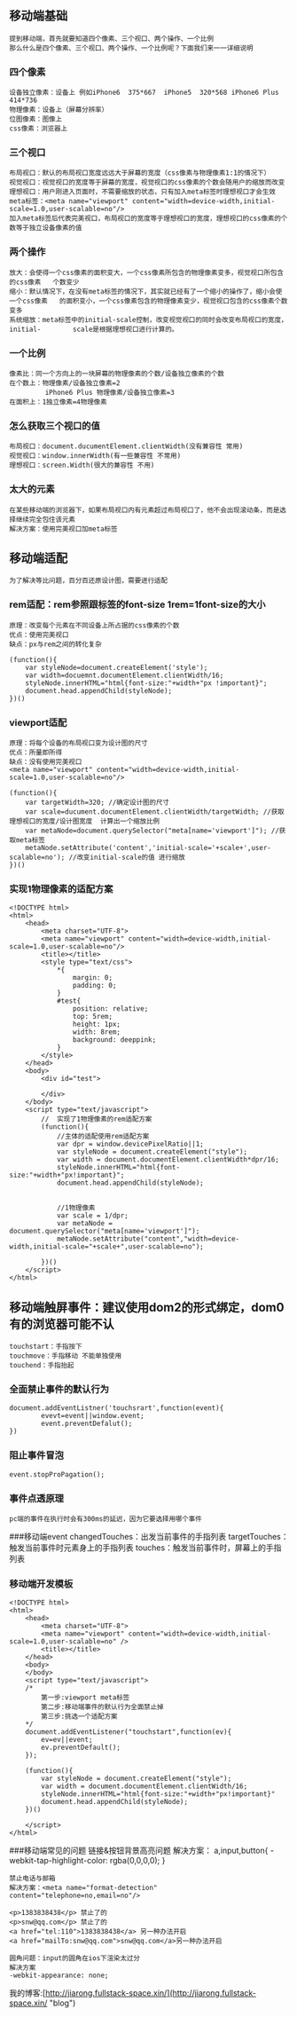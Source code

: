 ## 移动端基础
	提到移动端，首先就要知道四个像素、三个视口、两个操作、一个比例
	那么什么是四个像素、三个视口、两个操作、一个比例呢？下面我们来一一详细说明
### 四个像素
	设备独立像素：设备上 例如iPhone6  375*667  iPhone5  320*568 iPhone6 Plus 414*736
	物理像素：设备上（屏幕分辨率）
	位图像素：图像上
	css像素：浏览器上
### 三个视口
	布局视口：默认的布局视口宽度远远大于屏幕的宽度（css像素与物理像素1:1的情况下）
	视觉视口：视觉视口的宽度等于屏幕的宽度，视觉视口的css像素的个数会随用户的缩放而改变
	理想视口：用户刚进入页面时，不需要缩放的状态，只有加入meta标签时理想视口才会生效
	meta标签：<meta name="viewport" content="width=device-width,initial-scale=1.0,user-scalable=no"/>
	加入meta标签后代表完美视口，布局视口的宽度等于理想视口的宽度，理想视口的css像素的个数等于独立设备像素的值
### 两个操作
	放大：会使得一个css像素的面积变大，一个css像素所包含的物理像素变多，视觉视口所包含的css像素	 个数变少
	缩小：默认情况下，在没有meta标签的情况下，其实就已经有了一个缩小的操作了，缩小会使一个css像素	 的面积变小，一个css像素包含的物理像素变少，视觉视口包含的css像素个数变多
	系统缩放：meta标签中的initial-scale控制，改变视觉视口的同时会改变布局视口的宽度，initial-	     scale是根据理想视口进行计算的。
### 一个比例
	像素比：同一个方向上的一块屏幕的物理像素的个数/设备独立像素的个数
	在个数上：物理像素/设备独立像素=2
		     iPhone6 Plus 物理像素/设备独立像素=3
	在面积上：1独立像素=4物理像素
### 怎么获取三个视口的值
	布局视口：document.ducumentElement.clientWidth(没有兼容性 常用)
	视觉视口：window.innerWidth(有一些兼容性 不常用)
	理想视口：screen.Width(很大的兼容性 不用)
### 太大的元素
	在某些移动端的浏览器下，如果布局视口内有元素超过布局视口了，他不会出现滚动条，而是选择继续完全包住该元素
	解决方案：使用完美视口加meta标签
## 移动端适配
	为了解决等比问题，百分百还原设计图，需要进行适配
### rem适配：rem参照跟标签的font-size 1rem=1font-size的大小
	原理：改变每个元素在不同设备上所占据的css像素的个数
	优点：使用完美视口
	缺点：px与rem之间的转化复杂

    (function(){
		var styleNode=document.createElement('style');
		var width=docuemnt.documentElement.clientWidth/16;
		styleNode.innerHTML="html{font-size:"+width+"px !important}";
		document.head.appendChild(styleNode);
	})()
### viewport适配
	原理：将每个设备的布局视口变为设计图的尺寸
	优点：所量即所得
	缺点：没有使用完美视口
	<meta name="viewport" content="width=device-width,initial-scale=1.0,user-scalable=no"/>
	
	(function(){
		var targetWidth=320; //确定设计图的尺寸
		var scale=ducument.documentElement.clientWidth/targetWidth; //获取理想视口的宽度/设计图宽度  计算出一个缩放比例
		var metaNode=document.querySelector("meta[name='viewport']"); //获取meta标签
		metaNode.setAttribute('content','initial-scale='+scale+',user-scalable=no'); //改变initial-scale的值 进行缩放
	})()

### 实现1物理像素的适配方案
	<!DOCTYPE html>
	<html>
		<head>
			<meta charset="UTF-8">
			<meta name="viewport" content="width=device-width,initial-scale=1.0,user-scalable=no"/>
			<title></title>
			<style type="text/css">
				*{
					margin: 0;
					padding: 0;
				}
				#test{
					position: relative;
					top: 5rem;
					height: 1px;
					width: 8rem;
					background: deeppink;
				}
			</style>
		</head>
		<body>
			<div id="test">
			
			</div>
		</body>
		<script type="text/javascript">
			//	实现了1物理像素的rem适配方案
			(function(){
				//主体的适配使用rem适配方案
				var dpr = window.devicePixelRatio||1;
				var styleNode = document.createElement("style");
				var width = document.documentElement.clientWidth*dpr/16;
				styleNode.innerHTML="html{font-size:"+width+"px!important}";
				document.head.appendChild(styleNode);
			
			
				//1物理像素
				var scale = 1/dpr;
				var metaNode = document.querySelector("meta[name='viewport']");
				metaNode.setAttribute("content","width=device-width,initial-scale="+scale+",user-scalable=no");
			
			})()
		</script>
	</html>
## 移动端触屏事件：建议使用dom2的形式绑定，dom0有的浏览器可能不认
	touchstart：手指按下
	touchmove：手指移动 不能单独使用
	touchend：手指抬起
### 全面禁止事件的默认行为
	document.addEventListner('touchsrart',function(event){
			evevt=event||window.event;
			event.preventDefalut();
	}) 
### 阻止事件冒泡
	event.stopProPagation();
### 事件点透原理
	pc端的事件在执行时会有300ms的延迟，因为它要选择用哪个事件
###移动端event
	changedTouches：出发当前事件的手指列表
	targetTouches：触发当前事件时元素身上的手指列表
	touches：触发当前事件时，屏幕上的手指列表
### 移动端开发模板
	<!DOCTYPE html>
	<html>
		<head>
			<meta charset="UTF-8">
			<meta name="viewport" content="width=device-width,initial-scale=1.0,user-scalable=no" />
			<title></title>
		</head>
		<body>
		</body>
		<script type="text/javascript">
		/*
			第一步:viewport meta标签
			第二步:移动端事件的默认行为全面禁止掉
			第三步:挑选一个适配方案
		*/
		document.addEventListener("touchstart",function(ev){
			ev=ev||event;
			ev.preventDefault();
		});
		
		(function(){
			var styleNode = document.createElement("style");
			var width = document.documentElement.clientWidth/16;
			styleNode.innerHTML="html{font-size:"+width+"px!important}"
			document.head.appendChild(styleNode);
		})()
		
		</script>
	</html>
###移动端常见的问题
	链接&按钮背景高亮问题
	解决方案：
	a,input,button{
				-webkit-tap-highlight-color: rgba(0,0,0,0);
			}

	禁止电话与邮箱
	解决方案：<meta name="format-detection" content="telephone=no,email=no"/>
	
	<p>1383838438</p> 禁止了的
	<p>snw@qq.com</p> 禁止了的
	<a href="tel:110">1383838438</a> 另一种办法开启
	<a href="mailTo:snw@qq.com">snw@qq.com</a>另一种办法开启

	圆角问题：input的圆角在ios下渲染太过分
	解决方案
	-webkit-appearance: none;




我的博客:[http://jiarong.fullstack-space.xin/](http://jiarong.fullstack-space.xin/ "blog")



	
